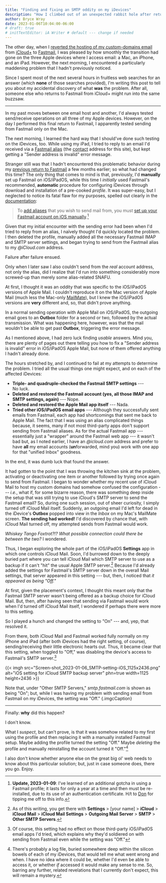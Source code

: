 ```yaml
---
title: "Finding and fixing an SMTP oddity on my iDevices"
description: "How I climbed out of an unexpected rabbit hole after returning to Fastmail."
author: Bryce Wray
date: 2023-01-06T10:04:00-06:00
# draft: true
# initTextEditor: iA Writer # default --- change if needed
---
```


The other day, when I [reverted the hosting of my custom-domains email](/posts/2023/01/back-to-fastmail-redux/) from [iCloud+](https://support.apple.com/guide/icloud/icloud-overview-mmfc854d9604/icloud) to [Fastmail](https://fastmail.com), I was pleased by how smoothly the transition had gone on the three Apple devices where I access email: a Mac, an iPhone, and an iPad. However, the next morning, I encountered a particularly maddening problem that I hadn't previously noticed.

Since I spent most of the next several hours in fruitless web searches for an answer (which **none** of those searches provided), I'm writing this post to tell you about my accidental discovery of what **was** the problem. After all, someone else who returns to Fastmail from iCloud+ might run into the same buzzsaw.

<!--more-->

----

In my past moves between one email host and another, I'd always tested send/receive operations on all three of my Apple devices. However, on the day I performed this final return to Fastmail, I apparently tested sending from Fastmail only on the Mac.

The next morning, I learned the hard way that I should've done such testing on the iDevices, too. While using my iPad, I tried to reply to an email I'd received via a [Fastmail alias](https://www.fastmail.help/hc/en-us/articles/360060591073-How-to-set-up-aliases) (the [contact](/contact/) address for this site), but kept getting a "Sender address is invalid" error message.

Stranger still was that I hadn't encountered this problematic behavior during my [previous return to Fastmail](/posts/2022/08/back-to-fastmail/) a few months earlier; so what had changed this time? The only thing that comes to mind is that, previously, I'd **manually** set up Fastmail on iOS/iPadOS, while this time I *initially* used Fastmail's recommended, **automatic** procedure for configuring iDevices through download and installation of a pre-cooked *profile*. It was super-easy, but I neglected to notice its fatal flaw for my purposes, spelled out clearly in the [documentation](https://www.fastmail.help/hc/en-us/articles/1500000279941-Set-up-iOS-devices-iOS-12-):

> To [add aliases](https://www.fastmail.help/hc/en-us/articles/360058752894) that you wish to send mail from, you must [set up your Fastmail account on iOS manually](https://www.fastmail.help/hc/en-us/articles/360058752914).[^year]

[^year]: **Update, 2023-01-09**: I've learned of an additional gotcha in using a Fastmail profile; it lasts for only a year at a time and then must be re-installed, due to its use of an authentication certificate. H/t to [Don](https://mstdn.social/@case2tv@social.tchncs.de/109659289519785253) for tipping me off to this info.

Given that my initial encounter with the sending error had been when I'd tried to reply from an alias, I naïvely thought I'd quickly located the problem. I then deleted the profile, manually added all the necessary Fastmail IMAP and SMTP server settings, and began trying to send from the Fastmail alias to my *@iCloud.com* address.

Failure after failure ensued.

Only when I later saw I also couldn't send from the *real* account address, not only the alias, did I realize that I'd run into something considerably more screwed-up than merely some alias-related SNAFU.

At first, I thought it was an oddity that was specific to the iOS/iPadOS versions of Apple Mail. I couldn't reproduce it on the Mac version of Apple Mail (much less the Mac-only [MailMate](https://freron.com)), but I knew the iOS/iPadOS versions are **very** different and, so, that didn't prove anything.

In a normal sending operation with Apple Mail on iOS/iPadOS, the outgoing email goes to an **Outbox** folder for a second or two, followed by the actual transmission. What was happening here, however, was that the mail wouldn't be able to get past **Outbox**, triggering the error message.

As I mentioned above, I had zero luck finding *usable* answers. Mind you, there are plenty of pages out there telling you how to fix a "Sender address is invalid" error in iOS/iPadOS Apple Mail, but none of them offered anything I hadn't already done.

The hours stretched by, and I continued to fail at my attempts to determine the problem. I tried all the usual things one might expect, and on each of the affected iDevices:

- **Triple- and quadruple-checked the Fastmail SMTP settings** --- No luck.
- **Deleted and restored the Fastmail account (yes, all those IMAP and SMTP settings, again)** --- Nope.
- **Deleted and restored the Apple Mail app itself** --- Nada.
- **Tried other iOS/iPadOS email apps** --- Although they successfully sent emails from Fastmail, each app had shortcomings that sent me back to Apple Mail. The fact that I was using an alias complicated things because, it seems, many if not most third-party apps don't support sending from Fastmail aliases. As for the actual Fastmail app --- essentially just a "wrapper" around the Fastmail web app --- it wasn't bad but, as I noted earlier, I have an *@icloud.com* address and prefer to have **all** my email accounts (**un**forwarded, mind you) work with one app for that "unified Inbox" goodness.

In the end, it was dumb luck that found the answer.

It had gotten to the point that I was throwing the kitchen sink at the problem, activating or deactivating one item or another followed by trying once again to send from Fastmail. I began to wonder whether my recent use of iCloud Mail to host my custom domains had somehow confused the configuration --- *i.e.*, what if, for some bizarre reason, there was something deep inside the setup that was still trying to use iCloud's SMTP server to send the Fastmail email? So, during one such session, out of sheer curiosity, I simply turned off iCloud Mail itself. Suddenly, an outgoing email I'd left for dead in the iDevice's **Outbox** popped into view in the *Inbox* on my Mac's MailMate screen. **The sending had worked!** I'd discovered by chance that, with iCloud Mail turned off, my attempted sends from Fastmail would work.

*Whiskey Tango Foxtrot?!? What possible connection could there be between the two?* I wondered.

Thus, I began exploring the whole part of the iOS/iPadOS **Settings** app in which one controls iCloud Mail. Soon, I'd burrowed down to the deeply buried part where you can tell iCloud Mail which SMTP server to use as a backup if it can't "hit" the usual Apple SMTP server.[^SMTPsetting] Because I'd already added the settings for Fastmail's SMTP server down in the overall Mail settings, that server appeared in this setting --- but, then, I noticed that *it appeared as being "Off."*

[^SMTPsetting]: As of this writing, you get there with **Settings** > [your name] > **iCloud** > **iCloud Mail** > **iCloud Mail Settings** > **Outgoing Mail Server** > **SMTP** > **Other SMTP Servers**.

At first, given the placement's context, I thought this meant only that the Fastmail SMTP server wasn't being offered as a backup choice for iCloud Mail. But, then, after having seen that sending via Fastmail would work when I'd turned off iCloud Mail itself, I wondered if perhaps there were more to this setting.

So I played a hunch and changed the setting to "On" --- and, yep, that resolved it.

From there, both iCloud Mail and Fastmail worked fully normally on my iPhone and iPad (after both iDevices had the right setting, of course), sending/receiving their little electronic hearts out. Thus, it became clear that this setting, when toggled to "Off," was disabling the device's access to Fastmail's SMTP server.[^otherApps]

[^otherApps]: Of course, this setting had no effect on those third-party iOS/iPadOS email apps I'd tried, which explains why they'd soldiered on with sending from Fastmail even while the setting was "Off."

{{< imgh src="Screen-shot_2023-01-06_SMTP-setting-iOS_1125x2436.png" alt="iOS setting for iCloud SMTP backup server" phn=true width=1125 height=2436 >}}

Note that, under "Other SMTP Servers," *smtp.fastmail.com* is shown as being "On"; but, while I was having my problem with sending email from Fastmail on my iDevices, the setting was "Off."
{.imgcCaption}

----

Finally: **why** did this happen?

I don't know.

What I *suspect*, but can't prove, is that it was somehow related to my first using the profile and then replacing it with a manually installed Fastmail setup. Maybe adding the profile turned the setting "Off." Maybe *deleting* the profile and manually reinstalling the account turned it "Off."[^forensics]

I also don't know whether anyone else on the great big ol' web needs to know about this particular solution; but, just in case someone does, there you go. Enjoy.

[^forensics]: There's probably a log file, buried somewhere deep within the silicon bowels of each of my iDevices, that would tell me what went wrong and when. I have no idea where it could be, whether I'd even be able to access it, or whether *if* accessed it would make any sense to me. So, barring any further, related revelations that I currently don't expect, this will remain a mystery.

